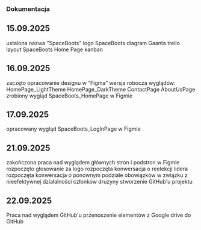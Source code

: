 ### Dokumentacja
## 15.09.2025
ustalona nazwa "SpaceBoots"
logo SpaceBoots
diagram Gaanta
trello
layout SpaceBoots Home Page
kanban
## 16.09.2025
zaczęto opracowanie designu w “Figma”
wersja robocza wyglądów:     HomePage_LightTheme
				HomePage_DarkTheme
				ContactPage
				AboutUsPage
zrobiony wygląd SpaceBoots_HomePage w Figmie
##	17.09.2025
opracowany wygląd SpaceBoots_LogInPage w Figmie
##	21.09.2025
zakończona praca nad wyglądem głównych stron i podstron w Figmie
rozpoczęto głosowanie za logo
rozpoczęta konwersacja o reelekcji lidera
rozpoczęta konwersacja o ponownym podziale obowiązków w związku z nieefektywnej działalności członków drużyny 
stworzenie GitHub'u projektu
## 22.09.2025
Praca nad wyglądem GitHub'u 
przenoszenie elementów z Google drive do GitHub
